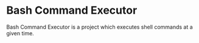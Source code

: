 # Bash Command Executor

Bash Command Executor is a project which executes shell commands at a given time.
